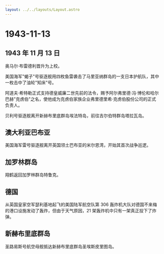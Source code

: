 ```yaml
---
layout: ../../layouts/Layout.astro
---
```


# 1943-11-13

## 1943 年 11 月 13 日

奥马尔·布雷德利晋升为上校。

美国海军"蝎子"号驱逐舰用四枚鱼雷袭击了马里亚纳群岛的一支日本护航队，其中一枚击中了油轮"知床"号。

阿道夫·希特勒正式支持德皇威廉二世先前的法令，赐予阿尔弗里德·冯·博伦和哈尔巴赫"克虏伯"之名，使他成为克虏伯家族企业弗里德里希·克虏伯股份公司的正式负责人。

贝利号驱逐舰离开新赫布里底群岛埃法特岛，前往吉尔伯特群岛塔拉瓦岛。

## 澳大利亚巴布亚

美国海军雷号驱逐舰离开英国领土巴布亚的米尔恩湾，开始其首次战争巡逻。

## 加罗林群岛

翔鹤返回加罗林群岛特鲁克。

## 德国

从英国皇家空军瑟利基地起飞的美国陆军航空队第 306
轰炸机大队对德国不来梅的港口设施发动了轰炸，但由于天气原因，21
架轰炸机中只有一架真正投下了炸弹。

## 新赫布里底群岛

圣路易斯号航空母舰抵达新赫布里底群岛圣埃斯皮里图岛。